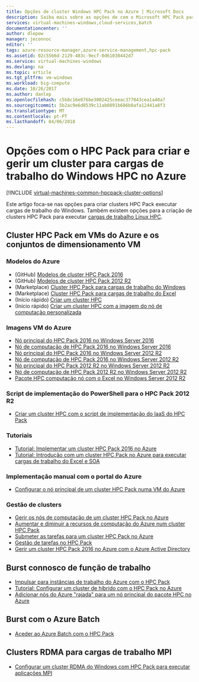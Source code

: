 ```yaml
---
title: Opções de cluster Windows HPC Pack no Azure | Microsoft Docs
description: Saiba mais sobre as opções de com o Microsoft HPC Pack para criar e gerir um desempenho elevado do Windows computação em cluster (HPC) na nuvem do Azure
services: virtual-machines-windows,cloud-services,batch
documentationcenter: ''
author: dlepow
manager: jeconnoc
editor: ''
tags: azure-resource-manager,azure-service-management,hpc-pack
ms.assetid: 02c5566d-2129-483c-9ecf-0d61030442d7
ms.service: virtual-machines-windows
ms.devlang: na
ms.topic: article
ms.tgt_pltfrm: vm-windows
ms.workload: big-compute
ms.date: 10/26/2017
ms.author: danlep
ms.openlocfilehash: c5b8c16e076be3002425ceeac377043cea1a40a7
ms.sourcegitcommit: 5b2ac9e6d8539c11ab0891b686b8afa12441a8f3
ms.translationtype: MT
ms.contentlocale: pt-PT
ms.lasthandoff: 04/06/2018
---
```

# <a name="options-with-hpc-pack-to-create-and-manage-a-cluster-for-windows-hpc-workloads-in-azure"></a>Opções com o HPC Pack para criar e gerir um cluster para cargas de trabalho do Windows HPC no Azure
[!INCLUDE [virtual-machines-common-hpcpack-cluster-options](../../../includes/virtual-machines-common-hpcpack-cluster-options.md)]

Este artigo foca-se nas opções para criar clusters HPC Pack executar cargas de trabalho do Windows. Também existem opções para a criação de clusters HPC Pack para executar [cargas de trabalho Linux HPC](../linux/hpcpack-cluster-options.md?toc=%2fazure%2fvirtual-machines%2flinux%2ftoc.json).


## <a name="hpc-pack-cluster-in-azure-vms-and-vm-scale-sets"></a>Cluster HPC Pack em VMs do Azure e os conjuntos de dimensionamento VM
### <a name="azure-templates"></a>Modelos do Azure
* (GitHub) [Modelos de cluster HPC Pack 2016](https://github.com/MsHpcPack/HPCPack2016)
* (GitHub) [Modelos de cluster HPC Pack 2012 R2](https://github.com/MsHpcPack/HPCPack2012R2)
* (Marketplace) [Cluster HPC Pack para cargas de trabalho do Windows](https://azure.microsoft.com/marketplace/partners/microsofthpc/newclusterwindowscn/)
* (Marketplace) [Cluster HPC Pack para cargas de trabalho do Excel](https://azure.microsoft.com/marketplace/partners/microsofthpc/newclusterexcelcn/)
* (Início rápido) [Criar um cluster HPC](https://github.com/Azure/azure-quickstart-templates/tree/master/create-hpc-cluster)
* (Início rápido) [Criar um cluster HPC com a imagem do nó de computação personalizada](https://github.com/Azure/azure-quickstart-templates/tree/master/create-hpc-cluster-custom-image)

### <a name="azure-vm-images"></a>Imagens VM do Azure
* [Nó principal do HPC Pack 2016 no Windows Server 2016](https://azuremarketplace.microsoft.com/en-us/marketplace/apps/Microsoft.HPCPack2016HeadNodeonWindowsServer2016?tab=Overview)
* [Nó de computação de HPC Pack 2016 no Windows Server 2016](https://azuremarketplace.microsoft.com/en-us/marketplace/apps/Microsoft.HPCPack2016ComputeNodeonWindowsServer2016?tab=Overview)
* [Nó principal do HPC Pack 2016 no Windows Server 2012 R2](https://azuremarketplace.microsoft.com/en-us/marketplace/apps/Microsoft.HPCPack2016HeadNodeonWindowsServer2012R2?tab=Overview)
* [Nó de computação de HPC Pack 2016 no Windows Server 2012 R2](https://azuremarketplace.microsoft.com/en-us/marketplace/apps/Microsoft.HPCPack2016ComputeNodeonWindowsServer2012R2?tab=Overview)
* [Nó principal do HPC Pack 2012 R2 no Windows Server 2012 R2](https://azure.microsoft.com/marketplace/partners/microsoft/hpcpack2012r2onwindowsserver2012r2/)
* [Nó de computação de HPC Pack 2012 R2 no Windows Server 2012 R2](https://azure.microsoft.com/marketplace/partners/microsoft/hpcpack2012r2computenodeonwindowsserver2012r2/)
* [Pacote HPC computação nó com o Excel no Windows Server 2012 R2](https://azure.microsoft.com/marketplace/partners/microsoft/hpcpack2012r2computenodewithexcelonwindowsserver2012r2/)

### <a name="powershell-deployment-script-for-hpc-pack-2012-r2"></a>Script de implementação do PowerShell para o HPC Pack 2012 R2
* [Criar um cluster HPC com o script de implementação do IaaS do HPC Pack](classic/hpcpack-cluster-powershell-script.md?toc=%2fazure%2fvirtual-machines%2fwindows%2fclassic%2ftoc.json)

### <a name="tutorials"></a>Tutoriais
* [Tutorial: Implementar um cluster HPC Pack 2016 no Azure](hpcpack-2016-cluster.md?toc=%2fazure%2fvirtual-machines%2fwindows%2ftoc.json)
* [Tutorial: Introdução com um cluster HPC Pack no Azure para executar cargas de trabalho do Excel e SOA](excel-cluster-hpcpack.md?toc=%2fazure%2fvirtual-machines%2fwindows%2ftoc.json)

### <a name="manual-deployment-with-the-azure-portal"></a>Implementação manual com o portal do Azure
* [Configurar o nó principal de um cluster HPC Pack numa VM do Azure](hpcpack-cluster-headnode.md?toc=%2fazure%2fvirtual-machines%2fwindows%2ftoc.json)

### <a name="cluster-management"></a>Gestão de clusters
* [Gerir os nós de computação de um cluster HPC Pack no Azure](classic/hpcpack-cluster-node-manage.md?toc=%2fazure%2fvirtual-machines%2fwindows%2fclassic%2ftoc.json)
* [Aumentar e diminuir a recursos de computação do Azure num cluster HPC Pack](classic/hpcpack-cluster-node-autogrowshrink.md?toc=%2fazure%2fvirtual-machines%2fwindows%2fclassic%2ftoc.json)
* [Submeter as tarefas para um cluster HPC Pack no Azure](hpcpack-cluster-submit-jobs.md?toc=%2fazure%2fvirtual-machines%2fwindows%2ftoc.json)
* [Gestão de tarefas no HPC Pack](https://technet.microsoft.com/library/jj899585.aspx)
* [Gerir um cluster HPC Pack 2016 no Azure com o Azure Active Directory](hpcpack-cluster-active-directory.md?toc=%2fazure%2fvirtual-machines%2fwindows%2fclassic%2ftoc.json)

## <a name="burst-with-worker-role-nodes"></a>Burst connosco de função de trabalho 
* [Impulsar para instâncias de trabalho do Azure com o HPC Pack](https://technet.microsoft.com/library/gg481749.aspx)
* [Tutorial: Configurar um cluster de híbrido com o HPC Pack no Azure](../../cloud-services/cloud-services-setup-hybrid-hpcpack-cluster.md)
* [Adicionar nós do Azure "rajada" para um nó principal do pacote HPC no Azure](classic/hpcpack-cluster-node-burst.md?toc=%2fazure%2fvirtual-machines%2fwindows%2fclassic%2ftoc.json)

## <a name="burst-with-azure-batch"></a>Burst com o Azure Batch
* [Aceder ao Azure Batch com o HPC Pack](https://technet.microsoft.com/library/mt612877.aspx)

## <a name="rdma-clusters-for-mpi-workloads"></a>Clusters RDMA para cargas de trabalho MPI
* [Configurar um cluster RDMA do Windows com HPC Pack para executar aplicações MPI](classic/hpcpack-rdma-cluster.md?toc=%2fazure%2fvirtual-machines%2fwindows%2fclassic%2ftoc.json)


